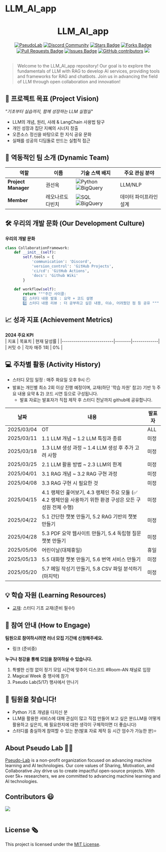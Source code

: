 # LLM_AI_app

<h1 align="center"> LLM_AI_app </h1>

<div align="center">
<a href="https://pseudo-lab.com"><img src="https://img.shields.io/badge/PseudoLab-S10-3776AB" alt="PseudoLab"/></a>
<a href="https://discord.gg/EPurkHVtp2"><img src="https://img.shields.io/badge/Discord-BF40BF" alt="Discord Community"/></a>
<a href="https://github.com/Pseudo-Lab/10th-template/stargazers"><img src="https://img.shields.io/github/stars/Pseudo-Lab/10th-template" alt="Stars Badge"/></a>
<a href="https://github.com/Pseudo-Lab/10th-template/network/members"><img src="https://img.shields.io/github/forks/Pseudo-Lab/10th-template" alt="Forks Badge"/></a>
<a href="https://github.com/Pseudo-Lab/10th-template/pulls"><img src="https://img.shields.io/github/issues-pr/Pseudo-Lab/10th-template" alt="Pull Requests Badge"/></a>
<a href="https://github.com/Pseudo-Lab/10th-template/issues"><img src="https://img.shields.io/github/issues/Pseudo-Lab/10th-template" alt="Issues Badge"/></a>
<a href="https://github.com/Pseudo-Lab/10th-template/graphs/contributors"><img alt="GitHub contributors" src="https://img.shields.io/github/contributors/Pseudo-Lab/10th-template?color=2b9348"></a>
<a href="https://hits.seeyoufarm.com"><img src="https://hits.seeyoufarm.com/api/count/incr/badge.svg?url=https%3A%2F%2Fgithub.com%2Fpseudo-lab%2F10th-template&count_bg=%2379C83D&title_bg=%23555555&icon=&icon_color=%23E7E7E7&title=hits&edge_flat=false"/></a>
</div>
<br>

<!-- sheilds: https://shields.io/ -->
<!-- hits badge: https://hits.seeyoufarm.com/ -->

> Welcome to the LLM_AI_app repository! Our goal is to explore the fundamentals of LLM with RAG to develop AI services, providing tools and frameworks for RAG and chatbots. Join us in advancing the field of LLM through open collaboration and innovation!

## 🌟 프로젝트 목표 (Project Vision)
_"기초부터 실습까지, 함께 성장하는 LLM 실험실"_  
- LLM의 개념, 원리, 사례 & LangChain 사용법 탐구
- 개인 성장과 집단 지혜의 시너지 창출
- 오픈소스 정신을 바탕으로 한 지식 공유 문화
- 실패를 성공의 디딤돌로 만드는 실험적 접근


## 🧑 역동적인 팀 소개 (Dynamic Team)

| 역할          | 이름 |  기술 스택 배지                                                                 | 주요 관심 분야                          |
|---------------|------|-----------------------------------------------------------------------|----------------------------------------|
| **Project Manager** | 권선옥 | ![Python](https://img.shields.io/badge/Python-3776AB) ![BigQuery](https://img.shields.io/badge/BigQuery-EE4C2C) | LLM/NLP             |
| **Member** | 레오나르도 다빈치 | ![SQL](https://img.shields.io/badge/SQL-Advanced-003B57) ![BigQuery](https://img.shields.io/badge/BigQuery-4285F4) | 데이터 파이프라인 설계                  |



## 🛠️ 우리의 개발 문화 (Our Development Culture)
**우리의 개발 문화**  
```python
class CollaborationFramework:
    def __init__(self):
        self.tools = {
            'communication': 'Discord',
            'version_control': 'GitHub Projects',
            'ci/cd': 'GitHub Actions',
            'docs': 'Github Wiki'
        }
    
    def workflow(self):
        return """주간 사이클:
        1️⃣ 스터디 내용 발표 : 요약 + 코드 설명
        2️⃣ 스터디 내용 리뷰 : 더 공부하고 싶은 내용, 이슈, 어려웠던 점 등 공유 """
```


## 📈 성과 지표 (Achievement Metrics)
**2024 주요 KPI**  
| 지표                     | 목표치 | 현재 달성률 |
|--------------------------|--------|-------------|
| 커밋 수                  | 각자 매주 1회  | 0%         |


## 💻 주차별 활동 (Activity History)
- 스터디 모임 일정 : 매주 화요일 오후 9시 🕘
- 발표는 개인별 최소 2회 이상 진행 예정이며, 교재(하단 '학습 자원' 참고) 기반 1) 주요 내용 요약 & 2) 코드 시연 등으로 구성됩니다.
  - 발표 자료는 발표자가 직접 제작 후 스터디 전날까지 github에 공유합니다. 

| 날짜 | 내용 | 발표자 | 
| -------- | -------- | ---- |
| 2025/03/04 | OT       | ALL |
| 2025/03/11 |  1.1 LLM 개념 ~ 1.2 LLM 특징과 종류 | 미정 | 
| 2025/03/18 |  1.3 LLM 생성 과정 ~ 1.4 LLM 생성 후 추가 고려 사항 | 미정 | 
| 2025/03/25 |  2.1 LLM 활용 방법 ~ 2.3 LLM의 한계 | 미정 | 
| 2025/04/01 |  3.1 RAG 개념 ~ 3.2 RAG 구현 과정 | 미정 | 
| 2025/04/08 |  3.3 RAG 구현 시 필요한 것 | 미정 | 
| 2025/04/15 |  4.1 랭체인 훑어보기, 4.3 랭체인 주요 모듈 (✅ 4.2 랭체인을 사용하기 위한 환경 구성은 모든 구성원 전체 수행) | 미정 | 
| 2025/04/22 |  5.1 간단한 챗봇 만들기, 5.2 RAG 기반의 챗봇 만들기 | 미정 |
| 2025/04/28 |  5.3 PDF 요약 웹사이트 만들기, 5.4 독립형 질문 챗봇 만들기 | 미정 |
| 2025/05/06 |  어린이날(대체휴일) | 휴일 |
| 2025/05/13 |  5.5 대화형 챗봇 만들기, 5.6 번역 서비스 만들기 | 미정 | 
| 2025/05/20 |  5.7 메일 작성기 만들기, 5.8 CSV 파일 분석하기(마지막) | 미정 | 



## 💡 학습 자원 (Learning Resources)

- [교재](https://www.google.co.kr/books/edition/%EB%9E%AD%EC%B2%B4%EC%9D%B8%EC%9C%BC%EB%A1%9C_LLM_%EA%B8%B0%EB%B0%98%EC%9D%98_AI_%EC%84%9C%EB%B9%84/XPr6EAAAQBAJ?hl=ko&gbpv=0): 스터디 기초 교재(준비 필수!)


## 🌱 참여 안내 (How to Engage)
**팀원으로 참여하시려면 러너 모집 기간에 신청해주세요.**  
- 링크 (준비중)

**누구나 청강을 통해 모임을 참여하실 수 있습니다.**  
1. 특별한 신청 없이 정기 모임 시간에 맞추어 디스코드 #Room-AN 채널로 입장
2. Magical Week 중 행사에 참가
3. Pseudo Lab(5/17) 행사에서 만나기


## 🔎 팀원을 찾습니다!
- Python 기초 개념을 다지신 분
- LLM을 활용한 서비스에 대해 관심이 많고 직접 만들어 보고 싶은 분(LLM을 어떻게 활용하고 싶은지, 왜 필요한지에 대한 생각이 구체적이면 더 좋습니다)
- 스터디를 충실하게 참여할 수 있는 분(발표 자료 제작 등 시간 엄수가 가능한 분)⭐️


## About Pseudo Lab 👋🏼</h2>

[Pseudo-Lab](https://pseudo-lab.com/) is a non-profit organization focused on advancing machine learning and AI technologies. Our core values of Sharing, Motivation, and Collaborative Joy drive us to create impactful open-source projects. With over 5k+ researchers, we are committed to advancing machine learning and AI technologies.

<h2>Contributors 😃</h2>
<a href="https://github.com/sunohk/Portfolio_sunohk/graphs/contributors">
  <img src="https://contrib.rocks/image?repo=sunohk/Portfolio_sunohk" />
</a>
<br><br>

<h2>License 🗞</h2>

This project is licensed under the [MIT License](https://opensource.org/licenses/MIT).
